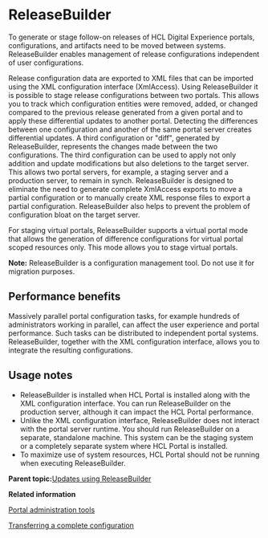 # ReleaseBuilder

To generate or stage follow-on releases of HCL Digital Experience portals, configurations, and artifacts need to be moved between systems. ReleaseBuilder enables management of release configurations independent of user configurations.

Release configuration data are exported to XML files that can be imported using the XML configuration interface \(XmlAccess\). Using ReleaseBuilder it is possible to stage release configurations between two portals. This allows you to track which configuration entities were removed, added, or changed compared to the previous release generated from a given portal and to apply these differential updates to another portal. Detecting the differences between one configuration and another of the same portal server creates differential updates. A third configuration or "diff", generated by ReleaseBuilder, represents the changes made between the two configurations. The third configuration can be used to apply not only addition and update modifications but also deletions to the target server. This allows two portal servers, for example, a staging server and a production server, to remain in synch. ReleaseBuilder is designed to eliminate the need to generate complete XmlAccess exports to move a partial configuration or to manually create XML response files to export a partial configuration. ReleaseBuilder also helps to prevent the problem of configuration bloat on the target server.

For staging virtual portals, ReleaseBuilder supports a virtual portal mode that allows the generation of difference configurations for virtual portal scoped resources only. This mode allows you to stage virtual portals.

**Note:** ReleaseBuilder is a configuration management tool. Do not use it for migration purposes.

## Performance benefits

Massively parallel portal configuration tasks, for example hundreds of administrators working in parallel, can affect the user experience and portal performance. Such tasks can be distributed to independent portal systems. ReleaseBuilder, together with the XML configuration interface, allows you to integrate the resulting configurations.

## Usage notes

-   ReleaseBuilder is installed when HCL Portal is installed along with the XML configuration interface. You can run ReleaseBuilder on the production server, although it can impact the HCL Portal performance.
-   Unlike the XML configuration interface, ReleaseBuilder does not interact with the portal server runtime. You should run ReleaseBuilder on a separate, standalone machine. This system can be the staging system or a completely separate system where HCL Portal is installed.
-   To maximize use of system resources, HCL Portal should not be running when executing ReleaseBuilder.

**Parent topic:**[Updates using ReleaseBuilder](../deploy/dep_up_rb.md)

**Related information**  


[Portal administration tools](../admin-system/admtools.md)

[Transferring a complete configuration](../admin-system/adxmltsk_xfer_compl_cfg.md)

